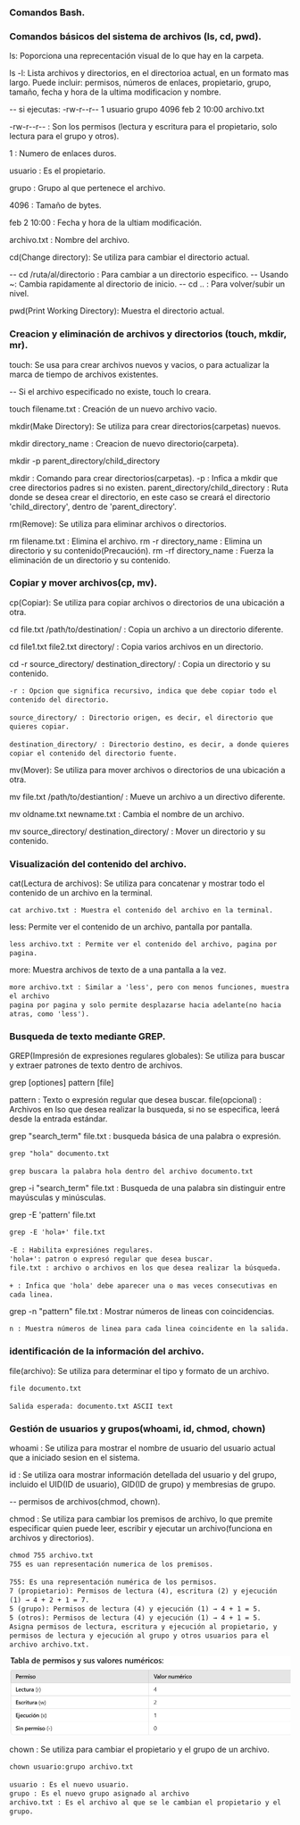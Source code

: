### Comandos Bash.



### Comandos básicos del sistema de archivos (ls, cd, pwd).

ls: Poporciona una reprecentación visual de lo que hay en la carpeta.

ls -l: Lista archivos y directorios, en el directorioa actual, en un formato mas largo.
Puede incluir: permisos, números de enlaces, propietario, grupo, tamaño, fecha y hora de la ultima modificacion y nombre.

-- si ejecutas: -rw-r--r-- 1 usuario grupo  4096 feb  2 10:00 archivo.txt

-rw-r--r-- : Son los permisos (lectura y escritura para el propietario, solo lectura para el grupo y otros).

1 : Numero de enlaces duros.

usuario : Es el propietario.

grupo : Grupo al que pertenece el archivo.

4096 : Tamaño de bytes.

feb  2 10:00 : Fecha y hora de la ultiam modificación.

archivo.txt : Nombre del archivo.




cd(Change directory): Se utiliza para cambiar el directorio actual.


-- cd /ruta/al/directorio : Para cambiar a un directorio especifico.
-- Usando ~: Cambia rapidamente al directorio de inicio.
-- cd .. : Para volver/subir un nivel.










pwd(Print Working Directory): Muestra el directorio actual.



### Creacion y eliminación de archivos y directorios (touch, mkdir, mr).


touch: Se usa para crear archivos nuevos y vacios, o para actualizar la marca de tiempo de archivos existentes.

-- Si el archivo especificado no existe, touch lo creara.


touch filename.txt : Creación de un nuevo archivo vacio.




mkdir(Make Directory): Se utiliza para crear directorios(carpetas) nuevos.


mkdir directory_name : Creacion de nuevo directorio(carpeta).


mkdir -p parent_directory/child_directory

mkdir : Comando para crear directorios(carpetas).
-p : Infica a mkdir que cree directorios padres si no existen.
parent_directory/child_directory : Ruta donde se desea crear el directorio, en este caso se creará el directorio 'child_directory', dentro de 'parent_directory'.






rm(Remove): Se utiliza para eliminar archivos o directorios.

rm filename.txt : Elimina el archivo.
rm -r directory_name : Elimina un directorio y su contenido(Precaución).
rm -rf directory_name : Fuerza la eliminación de un directorio y su contenido.






### Copiar y mover archivos(cp, mv).


cp(Copiar): Se utiliza para copiar archivos o directorios de una ubicación a otra.

cd file.txt /path/to/destination/ : Copia un archivo a un directorio diferente.

cd file1.txt file2.txt directory/ : Copia varios archivos en un directorio.

cd -r source_directory/ destination_directory/ : Copia un directorio y su contenido.

    -r : Opcion que significa recursivo, indica que debe copiar todo el contenido del directorio.

    source_directory/ : Directorio origen, es decir, el directorio que quieres copiar.
    
    destination_directory/ : Directorio destino, es decir, a donde quieres copiar el contenido del directorio fuente.




mv(Mover): Se utiliza para mover archivos o directorios de una ubicación a otra.

mv file.txt /path/to/destiantion/ : Mueve un archivo a un directivo diferente.

mv oldname.txt newname.txt : Cambia el nombre de un archivo.

mv source_directory/ destination_directory/ : Mover un directorio y su contenido.




### Visualización del contenido del archivo.


cat(Lectura de archivos): Se utiliza para concatenar y mostrar todo el contenido de un archivo en la terminal.

    cat archivo.txt : Muestra el contenido del archivo en la terminal.


less: Permite ver el contenido de un archivo, pantalla por pantalla.

    less archivo.txt : Permite ver el contenido del archivo, pagina por pagina.


more: Muestra archivos de texto de a una pantalla a la vez.

    more archivo.txt : Similar a 'less', pero con menos funciones, muestra el archivo
    pagina por pagina y solo permite desplazarse hacia adelante(no hacia atras, como 'less').





### Busqueda de texto mediante GREP.

GREP(Impresión de expresiones regulares globales): Se utiliza para buscar y extraer patrones de texto dentro de archivos.


grep [optiones] pattern [file]

pattern : Texto o expresión regular que desea buscar.
file(opcional) : Archivos en lso que desea realizar la busqueda, si no se especifica, leerá desde la entrada estándar.


grep "search_term" file.txt : busqueda básica de una palabra o expresión.

    grep "hola" documento.txt 

    grep buscara la palabra hola dentro del archivo documento.txt



grep -i "search_term" file.txt : Busqueda de una palabra sin distinguir entre mayúsculas y minúsculas.


grep -E 'pattern' file.txt

    grep -E 'hola+' file.txt

    -E : Habilita expresiónes regulares.
    'hola+': patron o expresó regular que desea buscar.
    file.txt : archivo o archivos en los que desea realizar la búsqueda.

    + : Infica que 'hola' debe aparecer una o mas veces consecutivas en cada linea.
    


grep -n "pattern" file.txt : Mostrar números de lineas con coincidencias.

    n : Muestra números de linea para cada linea coincidente en la salida.






### identificación de la información del archivo.


file(archivo): Se utiliza para determinar el tipo y formato de un archivo.

    file documento.txt

    Salida esperada: documento.txt ASCII text





### Gestión de usuarios y grupos(whoami, id, chmod, chown) 


whoami : Se utiliza para mostrar el nombre de usuario del usuario actual que a iniciado sesion en el sistema.


id : Se utiliza oara mostrar información detellada del usuario y del grupo, incluido el UID(ID de usuario), GID(ID de grupo) y membresias de grupo.



-- permisos de archivos(chmod, chown).


chmod : Se utiliza para cambiar los premisos de archivo, lo que premite especificar quien puede leer, escribir y ejecutar un archivo(funciona en archivos y directorios).

    chmod 755 archivo.txt
    755 es uan representación numerica de los premisos.

    755: Es una representación numérica de los permisos.
    7 (propietario): Permisos de lectura (4), escritura (2) y ejecución (1) → 4 + 2 + 1 = 7.
    5 (grupo): Permisos de lectura (4) y ejecución (1) → 4 + 1 = 5.
    5 (otros): Permisos de lectura (4) y ejecución (1) → 4 + 1 = 5.
    Asigna permisos de lectura, escritura y ejecución al propietario, y permisos de lectura y ejecución al grupo y otros usuarios para el archivo archivo.txt.

![Tabla de permisos](image.png)


chown : Se utiliza para cambiar el propietario y el grupo de un archivo.

    chown usuario:grupo archivo.txt

    usuario : Es el nuevo usuario.
    grupo : Es el nuevo grupo asignado al archivo
    archivo.txt : Es el archivo al que se le cambian el propietario y el grupo.





